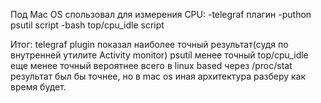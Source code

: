 Под Mac OS спользовал для измерения CPU:
-telegraf плагин
-puthon psutil script
-bash top/cpu_idle script

Итог:
telegraf plugin показал наиболее точный результат(судя по внутренней утилите Activity monitor)
psutil менее точный
top/cpu_idle еще менее точный
вероятнее всего в linux based через /proc/stat результат был бы точнее, но в mac os иная архитектура
разберу как время будет.

